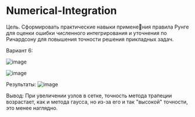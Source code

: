 # Numerical-Integration

Цель. Сформировать практические навыки применения правила Рунге для оценки ошибки численного интегрирования и уточнения по Ричардсону для повышения 
точности решения прикладных задач.

Вариант 6:

![image](https://github.com/user-attachments/assets/b83b1e2e-584b-4bb9-ae2e-75a60b2a1c89)

![image](https://github.com/user-attachments/assets/0d328360-82b1-477f-b23e-3cb8d43fefc0)

Результаты:
![image](https://github.com/user-attachments/assets/369e936c-12b1-4260-8bad-d2077a29b210)


Вывод:
При увеличении узлов в сетке, точность метода трапеции возрастает, как и метода гаусса, но из-за его и так "высокой" точности, это менее наглядно.
